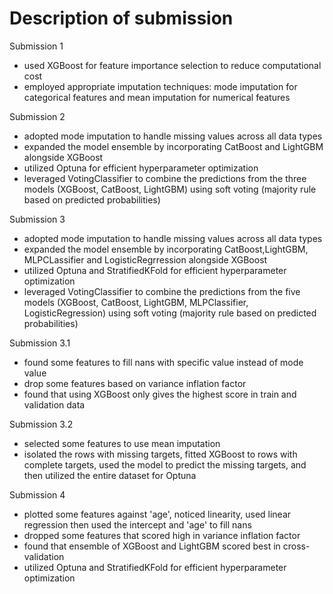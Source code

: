 # Description of submission
Submission 1 
- used XGBoost for feature importance selection to reduce computational cost
- employed appropriate imputation techniques: mode imputation for categorical features and mean imputation for numerical features

Submission 2
- adopted mode imputation to handle missing values across all data types
- expanded the model ensemble by incorporating CatBoost and LightGBM alongside XGBoost
- utilized Optuna for efficient hyperparameter optimization
- leveraged VotingClassifier to combine the predictions from the three models (XGBoost, CatBoost, LightGBM) using soft voting (majority rule based on predicted probabilities)

Submission 3
- adopted mode imputation to handle missing values across all data types
- expanded the model ensemble by incorporating CatBoost,LightGBM, MLPCLassifier and LogisticRegrression alongside XGBoost
- utilized Optuna and StratifiedKFold for efficient hyperparameter optimization
- leveraged VotingClassifier to combine the predictions from the five models (XGBoost, CatBoost, LightGBM, MLPClassifier, LogisticRegression) using soft voting (majority rule based on predicted probabilities)

Submission 3.1
- found some features to fill nans with specific value instead of mode value
- drop some features based on variance inflation factor
- found that using XGBoost only gives the highest score in train and validation data

Submission 3.2
- selected some features to use mean imputation
- isolated the rows with missing targets, fitted XGBoost to rows with complete targets, used the model to predict the missing targets, and then utilized the entire dataset for Optuna

Submission 4
- plotted some features against 'age', noticed linearity, used linear regression then used the intercept and 'age' to fill nans
- dropped some features that scored high in variance inflation factor
- found that ensemble of XGBoost and LightGBM scored best in cross-validation
- utilized Optuna and StratifiedKFold for efficient hyperparameter optimization
